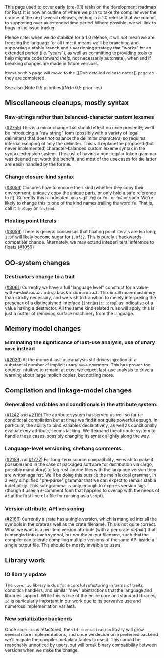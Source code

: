 This page used to cover early (pre-0.1) tasks on the development roadmap for Rust. It is now an outline of where we plan to take the compiler over the course of the next several releases, ending in a 1.0 release that we commit to supporting over an extended time period. Where possible, we will link to bugs in the issue tracker.

Please note: when we do stabilize for a 1.0 release, it will _not_ mean we are freezing the language for all time; it means we'll be branching and supporting a stable branch and a versioning strategy that "works" for an extended period (i.e. "years"), as well as committing to providing tools to help migrate code forward (_help_, not necessarily automate), when and if breaking changes are made in future versions.

Items on this page will move to the [[Doc detailed release notes]] page as they are completed.

See also [Note 0.5 priorities](Note 0.5 priorities)

## Miscellaneous cleanups, mostly syntax

### Raw-strings rather than balanced-character custom lexemes

([#2755](https://github.com/mozilla/rust/issues/2755)) This is a minor change that should effect no code presently; we'll be introducing a "raw string" form (possibly with a variety of legal delimiters) that does _not_ balance the delimiter characters, so requires internal escaping of only the delimiter. This will replace the proposed (but never implemented) character-balanced custom lexeme syntax in the syntax-extension system. The cost of having a non-regular token grammar was deemed not worth the benefit, and most of the use cases for the latter are easily handled by the former.

### Change closure-kind syntax

([#3056](https://github.com/mozilla/rust/issues/3056)) Closures have to encode their kind (whether they copy their environment, uniquely copy the unique parts, or only hold a safe reference to it). Currently this is indicated by a sigil: `fn@` or `fn~` or `fn&` or such. We're likely to change this to one of the kind names trailing the word `fn`. That is, call it `fn:Copy` or `fn:Send`.

### Floating point literals

([#3059](https://github.com/mozilla/rust/issues/3059)) There is general consensus that floating point literals are too long; `1.0f` will likely become sugar for `1.0f32`. This is purely a backwards-compatible change. Alternately, we may extend integer literal inference to floats ([#3059](https://github.com/mozilla/rust/issues/3059))

## OO-system changes

### Destructors change to a trait

([#3061](https://github.com/mozilla/rust/issues/3061)) Currently we have a full "language level" construct for a value-with-a-destructor: a `drop` block inside a struct. This is still more machinery than strictly necessary, and we wish to transition to merely interpreting the presence of a distinguished interface (`intrinsic::drop`) as indicative of a value having a destructor. All the same kind-related rules will apply, this is just a matter of removing surface machinery from the language.

## Memory model changes

### Eliminating the significance of last-use analysis, use of unary `move` instead

([#2033](https://github.com/mozilla/rust/issues/2633)) At the moment last-use analysis still drives injection of a substantial number of implicit unary `move` operators. This has proven too counter-intuitive to remain; at most we expect last-use analysis to drive a warning about large implicit copies, but nothing more.

## Compilation and linkage-model changes

### Generalized variables and conditionals in the attribute system.

([#1242](https://github.com/mozilla/rust/issues/1242) and [#2119](https://github.com/mozilla/rust/issues/2119)) The attribute system has served us well so far for conditional compilation but at times we find it not quite powerful enough. In particular, the ability to bind variables declaratively, as well as conditionally evaluate _any_ attribute, seems lacking. We'll expand the attribute system to handle these cases, possibly changing its syntax slightly along the way.

### Language-level versioning, shebang comments.

([#2159](https://github.com/mozilla/rust/issues/2159) and [#1772](https://github.com/mozilla/rust/issues/1772)) For long-term source compatibility, we wish to make it possible (and in the case of packaged software for distribution via cargo, possibly mandatory) to tag rust source files with the language version they are written against. We'll be doing this outside the main lexical grammar, in a very simplified "pre-parse" grammar that we can expect to remain stable indefinitely. This sub-grammar is only enough to express version tags (though it uses a `#`-comment form that happens to overlap with the needs of `#!` at the first line of a file for running as a script).

### Version attribute, API versioning

([#2166](https://github.com/mozilla/rust/issues/2166)) Currently a crate has a single version, which is mangled into all the symbols in the crate as well as the crate filename. This is not quite correct. What we want is a per-item version attribute (with a per-crate _default_) that is mangled into each symbol, but _not_ the output filename, such that the compiler can tolerate compiling multiple versions of the same API inside a single output file. This should be mostly invisible to users.

## Library work

### IO library update

The `core::io` library is due for a careful refactoring in terms of traits, condition handlers, and similar "new" abstractions that the language and libraries support. While this is true of the entire core and standard libraries, `io` is particularly important in our work due to its pervasive use and numerous implementation variants.

### New serialization backends

Once `core::io` is refactored, the `std::serialization` library will grow several more implementations, and once we decide on a preferred backend we'll migrate the compiler metadata tables to use it. This should be reasonably unnoticed by users, but will break binary compatibility between versions when we make the change.

